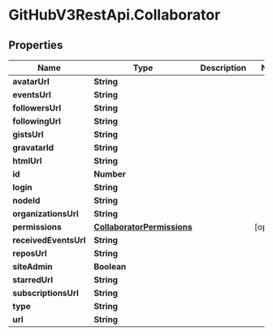 # GitHubV3RestApi.Collaborator

## Properties

Name | Type | Description | Notes
------------ | ------------- | ------------- | -------------
**avatarUrl** | **String** |  | 
**eventsUrl** | **String** |  | 
**followersUrl** | **String** |  | 
**followingUrl** | **String** |  | 
**gistsUrl** | **String** |  | 
**gravatarId** | **String** |  | 
**htmlUrl** | **String** |  | 
**id** | **Number** |  | 
**login** | **String** |  | 
**nodeId** | **String** |  | 
**organizationsUrl** | **String** |  | 
**permissions** | [**CollaboratorPermissions**](CollaboratorPermissions.md) |  | [optional] 
**receivedEventsUrl** | **String** |  | 
**reposUrl** | **String** |  | 
**siteAdmin** | **Boolean** |  | 
**starredUrl** | **String** |  | 
**subscriptionsUrl** | **String** |  | 
**type** | **String** |  | 
**url** | **String** |  | 


